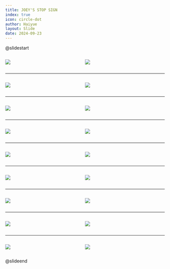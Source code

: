 ```yaml
---
title: JOEY'S STOP SIGN
index: true
icon: circle-dot
author: Haiyue
layout: Slide
date: 2024-09-23
---
```

 
@slidestart

<div style="display:flex">
<div style="flex:1">

![](/reading/english/Level-L/JOEY'S%20STOP%20SIGN/001.webp)
</div>
<div style="flex:1">

![](/reading/english/Level-L/JOEY'S%20STOP%20SIGN/002.webp)
</div>
</div>

---

<div style="display:flex">
<div style="flex:1">

![](/reading/english/Level-L/JOEY'S%20STOP%20SIGN/003.webp)
</div>
<div style="flex:1">

![](/reading/english/Level-L/JOEY'S%20STOP%20SIGN/004.webp)
</div>
</div>

---

<div style="display:flex">
<div style="flex:1">

![](/reading/english/Level-L/JOEY'S%20STOP%20SIGN/005.webp)
</div>
<div style="flex:1">

![](/reading/english/Level-L/JOEY'S%20STOP%20SIGN/006.webp)
</div>
</div>

---

<div style="display:flex">
<div style="flex:1">

![](/reading/english/Level-L/JOEY'S%20STOP%20SIGN/007.webp)
</div>
<div style="flex:1">

![](/reading/english/Level-L/JOEY'S%20STOP%20SIGN/008.webp)
</div>
</div>

---

<div style="display:flex">
<div style="flex:1">

![](/reading/english/Level-L/JOEY'S%20STOP%20SIGN/009.webp)
</div>
<div style="flex:1">

![](/reading/english/Level-L/JOEY'S%20STOP%20SIGN/010.webp)
</div>
</div>

---

<div style="display:flex">
<div style="flex:1">

![](/reading/english/Level-L/JOEY'S%20STOP%20SIGN/011.webp)
</div>
<div style="flex:1">

![](/reading/english/Level-L/JOEY'S%20STOP%20SIGN/012.webp)
</div>
</div>

---

<div style="display:flex">
<div style="flex:1">

![](/reading/english/Level-L/JOEY'S%20STOP%20SIGN/013.webp)
</div>
<div style="flex:1">

![](/reading/english/Level-L/JOEY'S%20STOP%20SIGN/014.webp)
</div>
</div>

---

<div style="display:flex">
<div style="flex:1">

![](/reading/english/Level-L/JOEY'S%20STOP%20SIGN/015.webp)
</div>
<div style="flex:1">

![](/reading/english/Level-L/JOEY'S%20STOP%20SIGN/016.webp)
</div>
</div>

---

<div style="display:flex">
<div style="flex:1">

![](/reading/english/Level-L/JOEY'S%20STOP%20SIGN/017.webp)
</div>
<div style="flex:1">

![](/reading/english/Level-L/JOEY'S%20STOP%20SIGN/018.webp)
</div>
</div>

@slideend